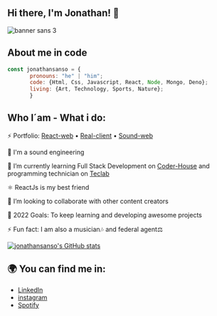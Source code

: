 ## Hi there, I'm Jonathan! 👋 

![banner sans 3](https://user-images.githubusercontent.com/91910562/155771810-c9d4e810-ebcc-49b4-b8c5-c544bb95c5a7.jpg)

## About me in code

```js
const jonathansanso = {
       pronouns: "he" | "him";
       code: {Html, Css, Javascript, React, Node, Mongo, Deno};
       living: {Art, Technology, Sports, Nature};
       }
```
## Who I´am - What i do:

⚡ Portfolio: [React-web](https://ecommerce-react-jonathan-sanso.vercel.app/) • [Real-client](https://jonathansansok.github.io/virtua-state-web) • [Sound-web](https://more-art-more-tech-my-web.netlify.app/)

🥇 I'm a sound engineering

📖 I’m currently learning Full Stack Development on [Coder-House](https://www.coderhouse.com) and programming technician on [Teclab](https://www.teclab.edu.ar/)

⚛️ ReactJs is my best friend 

👐 I’m looking to collaborate with other content creators

🥅 2022 Goals: To keep learning and developing awesome projects

⚡ Fun fact: I am also a musician🎶 and federal agent⚖️

[![jonathansanso's GitHub stats](https://github-readme-stats.vercel.app/api?username=jonathansansok)](https://github.com/jonathansansok/github-readme-stats)

     
##  🌍 You can find me in:
- [LinkedIn](https://www.linkedin.com/in/jonathan-sanso-fullstack)
- [instagram](https://www.instagram.com/jonathan.sanso/)
- [Spotify](https://open.spotify.com/playlist/61gDxDScsKGSxY4wobXCya?si=87de56c5ccb64a81) 
